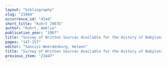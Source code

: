 ```yaml
---
layout: "bibliography"
slug: "21844"
occurrence_id: "4144"
short_title: "Kuhrt 1987b"
author: "Kuhrt, Amélie"
publication_year: "1987"
title: "Survey of Written Sources Available for the History of Babylonia under the Later Achaemenids"
pages: "147-157"
editor: "Sancisi-Weerdenburg, Heleen"
title: "Survey of Written Sources Available for the History of Babylonia under the Later Achaemenids"
previous_item: "21847"
---
```

